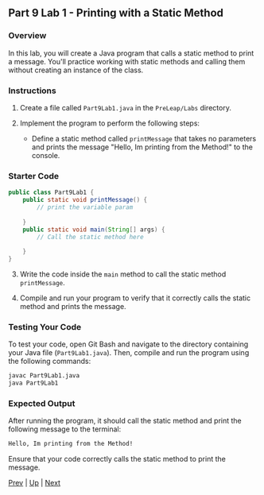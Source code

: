 ## Part 9 Lab 1 - Printing with a Static Method

### Overview
In this lab, you will create a Java program that calls a static method to print a message. You'll practice working with static methods and calling them without creating an instance of the class.

### Instructions

1. Create a file called `Part9Lab1.java` in the `PreLeap/Labs` directory.

2. Implement the program to perform the following steps:
   - Define a static method called `printMessage` that takes no parameters and prints the message "Hello, Im printing from the Method!" to the console.

### Starter Code
```java
public class Part9Lab1 {
    public static void printMessage() {
        // print the variable param
        
    }
    public static void main(String[] args) {
        // Call the static method here
        
    }
}
```

3. Write the code inside the `main` method to call the static method `printMessage`.

4. Compile and run your program to verify that it correctly calls the static method and prints the message.

### Testing Your Code

To test your code, open Git Bash and navigate to the directory containing your Java file (`Part9Lab1.java`). Then, compile and run the program using the following commands:

```bash
javac Part9Lab1.java
java Part9Lab1
```

### Expected Output

After running the program, it should call the static method and print the following message to the terminal:

```bash
Hello, Im printing from the Method!
```

Ensure that your code correctly calls the static method to print the message.

[Prev](part9methods.md) | [Up](part9.md) | [Next](part9labs2.md)